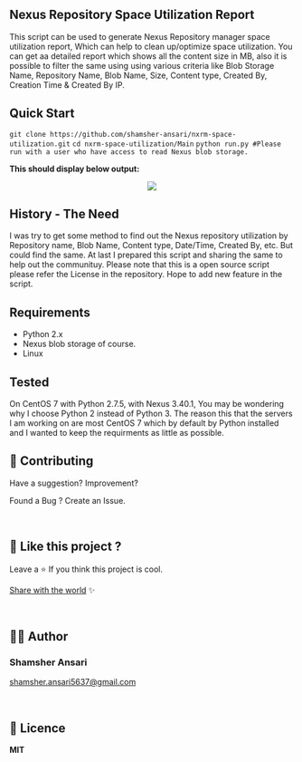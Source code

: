 ## Nexus Repository Space Utilization Report

This script can be used to generate Nexus Repository manager space utilization report, Which can help to clean up/optimize space utilization.
You can get aa detailed report which shows all the content size in MB, also it is possible to filter the same using using various criteria like Blob Storage Name, Repository Name, Blob Name, Size, Content type, Created By, Creation Time & Created By IP.

## Quick Start

```git clone https://github.com/shamsher-ansari/nxrm-space-utilization.git```
```cd nxrm-space-utilization/Main```
```python run.py #Please run with a user who have access to read Nexus blob storage.```

<strong> This should display below output: </strong>

<!-- logo -->
<p align="center">
  <img src="output_report.PNG">
</p>

## History - The Need

I was try to get some method to find out the Nexus repository utilization by Repository name, Blob Name, Content type, Date/Time, Created By, etc. But could find the same. At last I prepared this script and sharing the same to help out the communituy. Please note that this is a open source script please refer the License in the repository. Hope to add new feature in the script.

## Requirements

* Python 2.x
* Nexus blob storage of course.
* Linux 

## Tested

On CentOS 7 with Python 2.7.5, with Nexus 3.40.1, You may be wondering why I choose Python 2 instead of Python 3. The reason this that the servers I am working on are most CentOS 7 which by default by Python installed and I wanted to keep the requirments as little as possible.

## 💙 Contributing

Have a suggestion? Improvement?

Found a Bug ? Create an Issue.

<br/>




## 💖 Like this project ?

Leave a ⭐ If you think this project is cool.

[Share with the world](https://github.com/shamsher-ansari/nxrm-space-utilization) ✨

<br/>




## 👨‍💻 Author

### Shamsher Ansari

shamsher.ansari5637@gmail.com

<br/>




## 🍁 Licence

**MIT**
